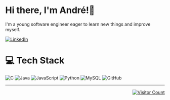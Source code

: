 # Hi there, I'm André!👋

I'm a young software engineer eager to learn new things and improve myself. 

<p align="left">
  <a href="https://linkedin.com/in/andreoctavioferreira">
    <img src="https://img.shields.io/badge/LinkedIn-%230077B5.svg?logo=linkedin&logoColor=white" alt="LinkedIn"/>
  </a>
</p>

# 💻 Tech Stack
![C](https://img.shields.io/badge/c-%2300599C.svg?style=for-the-badge&logo=c&logoColor=white) ![Java](https://img.shields.io/badge/java-%23ED8B00.svg?style=for-the-badge&logo=openjdk&logoColor=white) ![JavaScript](https://img.shields.io/badge/javascript-%23323330.svg?style=for-the-badge&logo=javascript&logoColor=%23F7DF1E) ![Python](https://img.shields.io/badge/python-3670A0?style=for-the-badge&logo=python&logoColor=ffdd54) ![MySQL](https://img.shields.io/badge/mysql-4479A1.svg?style=for-the-badge&logo=mysql&logoColor=white) ![GitHub](https://img.shields.io/badge/github-%23121011.svg?style=for-the-badge&logo=github&logoColor=white)

---
<p align="right">
  <a href="https://visitcount.itsvg.in">
    <img src="https://visitcount.itsvg.in/api?id=AndreOctavio&icon=5&color=12" alt="Visitor Count"/>
  </a>
</p>
